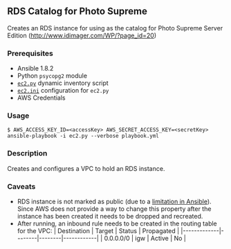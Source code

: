 ## RDS Catalog for Photo Supreme

Creates an RDS instance for using as the catalog for Photo Supreme Server Edition (http://www.idimager.com/WP/?page_id=20)

### Prerequisites

* Ansible 1.8.2
* Python `psycopg2` module
* [`ec2.py`](https://raw.githubusercontent.com/ansible/ansible/devel/plugins/inventory/ec2.py) dynamic inventory script
* [`ec2.ini`](https://raw.githubusercontent.com/ansible/ansible/devel/plugins/inventory/ec2.ini) configuration for `ec2.py`
* AWS Credentials

### Usage

```
$ AWS_ACCESS_KEY_ID=<accessKey> AWS_SECRET_ACCESS_KEY=<secretKey> ansible-playbook -i ec2.py --verbose playbook.yml
```

### Description

Creates and configures a VPC to hold an RDS instance.

### Caveats

* RDS instance is not marked as public (due to a [limitation in Ansible](https://github.com/ansible/ansible/pull/8834)).  Since AWS does not provide a way to change this property after the instance has been created it needs to be dropped and recreated.
* After running, an inbound rule needs to be created in the routing table for the VPC:
| Destination | Target | Status | Propagated |
|-------------|--------|--------|------------|
| 0.0.0.0/0   |  igw   | Active | No         |
